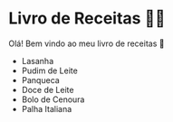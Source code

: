 # **Livro de Receitas** :man_cook:

Olá! Bem vindo ao meu livro de receitas :cookie:

- Lasanha 
- Pudim de Leite
- Panqueca
- Doce de Leite
- Bolo de Cenoura
- Palha Italiana

